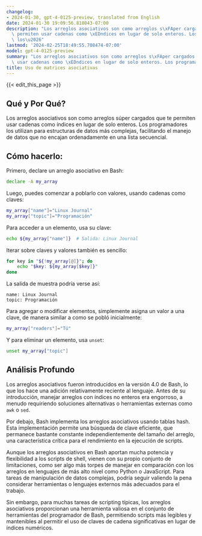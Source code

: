 ```yaml
---
changelog:
- 2024-01-30, gpt-4-0125-preview, translated from English
date: 2024-01-30 19:09:56.818043-07:00
description: "Los arreglos asociativos son como arreglos s\xFAper cargados que te\
  \ permiten usar cadenas como \xEDndices en lugar de solo enteros. Los programadores\
  \ los\u2026"
lastmod: '2024-02-25T18:49:55.708474-07:00'
model: gpt-4-0125-preview
summary: "Los arreglos asociativos son como arreglos s\xFAper cargados que te permiten\
  \ usar cadenas como \xEDndices en lugar de solo enteros. Los programadores los\u2026"
title: Uso de matrices asociativas
---
```


{{< edit_this_page >}}

## Qué y Por Qué?

Los arreglos asociativos son como arreglos súper cargados que te permiten usar cadenas como índices en lugar de solo enteros. Los programadores los utilizan para estructuras de datos más complejas, facilitando el manejo de datos que no encajan ordenadamente en una lista secuencial.

## Cómo hacerlo:

Primero, declare un arreglo asociativo en Bash:

```Bash
declare -A my_array
```

Luego, puedes comenzar a poblarlo con valores, usando cadenas como claves:

```Bash
my_array["name"]="Linux Journal"
my_array["topic"]="Programación"
```

Para acceder a un elemento, usa su clave:

```Bash
echo ${my_array["name"]}  # Salida: Linux Journal
```

Iterar sobre claves y valores también es sencillo:

```Bash
for key in "${!my_array[@]}"; do
    echo "$key: ${my_array[$key]}"
done
```

La salida de muestra podría verse así:

```
name: Linux Journal
topic: Programación
```

Para agregar o modificar elementos, simplemente asigna un valor a una clave, de manera similar a como se pobló inicialmente:

```Bash
my_array["readers"]="Tú"
```

Y para eliminar un elemento, usa `unset`:

```Bash
unset my_array["topic"]
```

## Análisis Profundo

Los arreglos asociativos fueron introducidos en la versión 4.0 de Bash, lo que los hace una adición relativamente reciente al lenguaje. Antes de su introducción, manejar arreglos con índices no enteros era engorroso, a menudo requiriendo soluciones alternativas o herramientas externas como `awk` o `sed`.

Por debajo, Bash implementa los arreglos asociativos usando tablas hash. Esta implementación permite una búsqueda de clave eficiente, que permanece bastante constante independientemente del tamaño del arreglo, una característica crítica para el rendimiento en la ejecución de scripts.

Aunque los arreglos asociativos en Bash aportan mucha potencia y flexibilidad a los scripts de shell, vienen con su propio conjunto de limitaciones, como ser algo más torpes de manejar en comparación con los arreglos en lenguajes de más alto nivel como Python o JavaScript. Para tareas de manipulación de datos complejas, podría seguir valiendo la pena considerar herramientas o lenguajes externos más adecuados para el trabajo.

Sin embargo, para muchas tareas de scripting típicas, los arreglos asociativos proporcionan una herramienta valiosa en el conjunto de herramientas del programador de Bash, permitiendo scripts más legibles y mantenibles al permitir el uso de claves de cadena significativas en lugar de índices numéricos.

